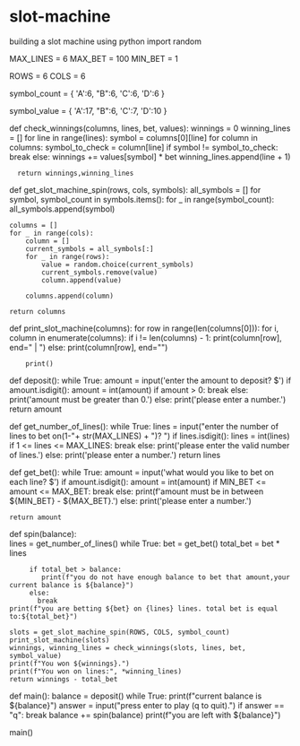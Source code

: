 # slot-machine
building a slot machine using python
import random

MAX_LINES = 6
MAX_BET = 100
MIN_BET = 1 

ROWS = 6
COLS = 6

symbol_count = {
   'A':6,
   "B":6,
   'C':6,
   'D':6
}

symbol_value = {
   'A':17,
   "B":6,
   'C':7,
   'D':10
}

def check_winnings(columns, lines, bet, values):
      winnings = 0 
      winning_lines = []
      for line in range(lines):
          symbol = columns[0][line]
          for column in columns:
            symbol_to_check = column[line]
            if symbol != symbol_to_check:
                break
          else:
            winnings += values[symbol] * bet
            winning_lines.append(line + 1)

      return winnings,winning_lines

              
def get_slot_machine_spin(rows, cols, symbols):
    all_symbols = []
    for symbol, symbol_count in symbols.items():
        for _ in range(symbol_count):
            all_symbols.append(symbol)

    columns = []
    for _ in range(cols):
        column = []
        current_symbols = all_symbols[:]
        for _ in range(rows):
            value = random.choice(current_symbols)
            current_symbols.remove(value)
            column.append(value)

        columns.append(column)

    return columns


def print_slot_machine(columns):
    for row in range(len(columns[0])):
        for i, column in enumerate(columns):
            if i != len(columns) - 1:
                print(column[row], end=" | ")
            else:
                print(column[row], end="")

        print()
          

def deposit():
    while True:
        amount = input('enter the amount to deposit? $')
        if amount.isdigit():
            amount = int(amount)
            if amount > 0:
              break
            else:
             print('amount must be greater than 0.')
        else:
           print('please enter a number.')
    return amount

def get_number_of_lines():
     while True:
        lines = input("enter the number of lines to bet on(1-"+ str(MAX_LINES) + ")? ")
        if lines.isdigit():
            lines = int(lines)
            if 1 <= lines <= MAX_LINES:
              break
            else:
             print('please enter the valid number of lines.')
        else:
           print('please enter a number.')
     return lines

def get_bet():
    while True:
        amount = input('what would you like to bet on each line? $')
        if amount.isdigit():
            amount = int(amount)
            if MIN_BET <= amount <= MAX_BET: 
                break
            else:
              print(f'amount must be in between ${MIN_BET} - ${MAX_BET}.')
        else:
           print('please enter a number.')
    
    return amount 
 
def spin(balance):   
    lines = get_number_of_lines()
    while True:
         bet = get_bet()
         total_bet = bet * lines

         if total_bet > balance:
            print(f"you do not have enough balance to bet that amount,your current balance is ${balance}")
         else:
           break
    print(f"you are betting ${bet} on {lines} lines. total bet is equal to:${total_bet}")

    slots = get_slot_machine_spin(ROWS, COLS, symbol_count)
    print_slot_machine(slots)
    winnings, winning_lines = check_winnings(slots, lines, bet, symbol_value)
    print(f"You won ${winnings}.")
    print(f"You won on lines:", *winning_lines)
    return winnings - total_bet

def main():
    balance = deposit()
    while True:
        print(f"current balance is ${balance}")
        answer = input("press enter to play (q to quit).")
        if answer == "q": 
            break 
        balance += spin(balance)
    print(f"you are left with ${balance}")

main()
  

